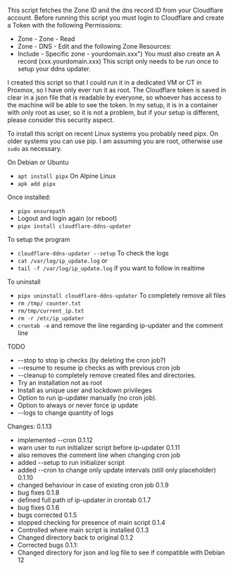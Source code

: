 This script fetches the Zone ID and the dns record ID from your Cloudflare account. 
Before running this script you must login to Cloudflare and create a Token 
with the following Permissions:
- Zone - Zone - Read
- Zone - DNS - Edit
and the following Zone Resources:
- Include - Specific zone - yourdomain.xxx")
You must also create an A record (xxx.yourdomain.xxx)
This script only needs to be run once to setup your ddns updater.

I created this script so that I could run it in a dedicated VM or CT in Proxmox,
so I have only ever run it as root.
The Cloudflare token is saved in clear in a json file that is readable by everyone, 
so whoever has access to the machine will be able to see the token.
In my setup, it is in a container with only root as user, so it is not a problem, 
but if your setup is different, please consider this security aspect.


To install this script on recent Linux systems you probably need pipx. 
On older systems you can use pip.
I am assuming you are root, otherwise use `sudo` as necessary.

On Debian or Ubuntu
- `apt install pipx`
On Alpine Linux
- `apk add pipx`


Once installed:
- `pipx ensurepath`
- Logout and login again (or reboot)
- `pipx install cloudflare-ddns-updater`

To setup the program
- `cloudflare-ddns-updater --setup`
To check the logs
- `cat /var/log/ip_update.log`
or 
- `tail -f /var/log/ip_update.log` if you want to follow in realtime

To uninstall
- `pipx uninstall cloudflare-ddns-updater`
To completely remove all files
- `rm /tmp/ counter.txt`
- `rm/tmp/current_ip.txt`
- `rm -r /etc/ip_updater`
- `crontab -e` and remove the line regarding ip-updater and the comment line



TODO
- --stop to stop ip checks (by deleting the cron job?)
- --resume to resume ip checks as with previous cron job
- --cleanup to completely remove created files and directories.
- Try an installation not as root
- Install as unique user and lockdown privileges
- Option to run ip-updater manually (no cron job).
- Option to always or never force ip update
- --logs to change quantity of logs

Changes:
0.1.13
- implemented --cron
0.1.12
- warn user to run initializer script before ip-updater
0.1.11
- also removes the comment line when changing cron job
- added --setup to run initializer script
- added --cron to change only update intervals (still only placeholder)
0.1.10
- changed behaviour in case of existing cron job
0.1.9
- bug fixes
0.1.8
- defined full path of ip-updater in crontab
0.1.7
- bug fixes
0.1.6
- bugs corrected
0.1.5
- stopped checking for presence of main script
0.1.4
- Controlled where main script is installed
0.1.3
- Changed directory back to original
0.1.2
- Corrected bugs
0.1.1: 
- Changed directory for json and log file to see if compatible with Debian 12